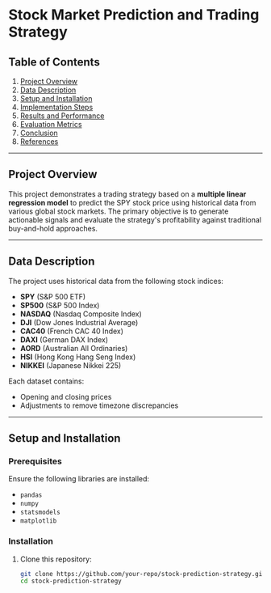 # Stock Market Prediction and Trading Strategy

## Table of Contents
1. [Project Overview](#project-overview)
2. [Data Description](#data-description)
3. [Setup and Installation](#setup-and-installation)
4. [Implementation Steps](#implementation-steps)
5. [Results and Performance](#results-and-performance)
6. [Evaluation Metrics](#evaluation-metrics)
7. [Conclusion](#conclusion)
8. [References](#references)

---

## Project Overview
This project demonstrates a trading strategy based on a **multiple linear regression model** to predict the SPY stock price using historical data from various global stock markets. The primary objective is to generate actionable signals and evaluate the strategy's profitability against traditional buy-and-hold approaches.

---

## Data Description
The project uses historical data from the following stock indices:
- **SPY** (S&P 500 ETF)
- **SP500** (S&P 500 Index)
- **NASDAQ** (Nasdaq Composite Index)
- **DJI** (Dow Jones Industrial Average)
- **CAC40** (French CAC 40 Index)
- **DAXI** (German DAX Index)
- **AORD** (Australian All Ordinaries)
- **HSI** (Hong Kong Hang Seng Index)
- **NIKKEI** (Japanese Nikkei 225)

Each dataset contains:
- Opening and closing prices
- Adjustments to remove timezone discrepancies

---

## Setup and Installation

### Prerequisites
Ensure the following libraries are installed:
- `pandas`
- `numpy`
- `statsmodels`
- `matplotlib`

### Installation
1. Clone this repository:
   ```bash
   git clone https://github.com/your-repo/stock-prediction-strategy.git
   cd stock-prediction-strategy
